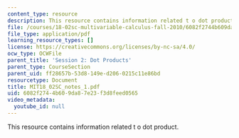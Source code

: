 ```yaml
---
content_type: resource
description: This resource contains information related t o dot product.
file: /courses/18-02sc-multivariable-calculus-fall-2010/6082f2744b609da87e23f3d8feed0565_MIT18_02SC_notes_1.pdf
file_type: application/pdf
learning_resource_types: []
license: https://creativecommons.org/licenses/by-nc-sa/4.0/
ocw_type: OCWFile
parent_title: 'Session 2: Dot Products'
parent_type: CourseSection
parent_uid: ff28657b-53d8-149e-d206-0215c11e86bd
resourcetype: Document
title: MIT18_02SC_notes_1.pdf
uid: 6082f274-4b60-9da8-7e23-f3d8feed0565
video_metadata:
  youtube_id: null
---
```

This resource contains information related t o dot product.